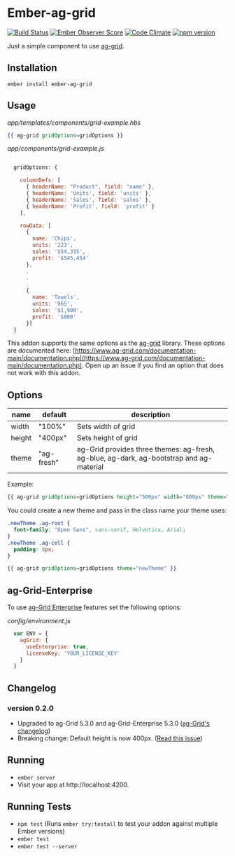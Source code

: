 # Ember-ag-grid

[![Build Status](https://travis-ci.org/supersabillon/ember-ag-grid.svg?branch=master)](https://travis-ci.org/supersabillon/ember-ag-grid)
[![Ember Observer Score](http://emberobserver.com/badges/ember-ag-grid.svg)](http://emberobserver.com/addons/ember-ag-grid)
[![Code Climate](https://codeclimate.com/github/supersabillon/ember-ag-grid/badges/gpa.svg)](https://codeclimate.com/github/supersabillon/ember-ag-grid)
[![npm version](https://badge.fury.io/js/ember-ag-grid.svg)](https://badge.fury.io/js/ember-ag-grid)

Just a simple component to use [ag-grid](https://github.com/ceolter/ag-grid/).

## Installation

```
ember install ember-ag-grid
```

## Usage

*app/templates/components/grid-example.hbs*
```handlebars
{{ ag-grid gridOptions=gridOptions }}
```

*app/components/grid-example.js*
```javascript

  gridOptions: {

    columnDefs: [
      { headerName: "Product", field: "name" },
      { headerName: 'Units', field: 'units' },
      { headerName: 'Sales', field: 'sales' },
      { headerName: 'Profit', field: 'profit' }
    ],

    rowData: [
      {
        name: 'Chips',
        units: '223',
        sales: '$54,335',
        profit: '$545,454'
      },
      .
      .
      .
      {
        name: 'Towels',
        units: '965',
        sales: '$1,900',
        profit: '$800'
      }]
  }

```

This addon supports the same options as the [ag-grid](https://github.com/ceolter/ag-grid/) library. These options are documented here: [https://www.ag-grid.com/documentation-main/documentation.php](https://www.ag-grid.com/documentation-main/documentation.php). Open up an issue if you find an option that does not work with this addon.

## Options

| name | default | description |
| --- | --- | --- |
| width | "100%" | Sets width of grid |
| height | "400px" | Sets height of grid |
| theme | "ag-fresh" | ag-Grid provides three themes: ag-fresh, ag-blue, ag-dark, ag-bootstrap and ag-material |

Example:

```handlebars
{{ ag-grid gridOptions=gridOptions height="500px" width="800px" theme="ag-blue" }}
```

You could create a new theme and pass in the class name your theme uses:

```css
.newTheme .ag-root {
  font-family: "Open Sans", sans-serif, Helvetica, Arial;
}
.newTheme .ag-cell {
  padding: 8px;
}
```

```handlebars
{{ ag-grid gridOptions=gridOptions theme="newTheme" }}
```

## ag-Grid-Enterprise

To use [ag-Grid Enterprise](https://github.com/ceolter/ag-grid-enterprise) features set the following options:

*config/environment.js*
```javascript
  var ENV = {
    agGrid: {
      useEnterprise: true,
      licenseKey: 'YOUR_LICENSE_KEY'
    }
  }

```

## Changelog
### version 0.2.0
* Upgraded to ag-Grid 5.3.0 and ag-Grid-Enterprise 5.3.0 ([ag-Grid's changelog](https://www.ag-grid.com/change-log/changeLogIndex.php))
* Breaking change: Default height is now 400px. ([Read this issue](https://github.com/ceolter/ag-grid/issues/878))

## Running

* `ember server`
* Visit your app at http://localhost:4200.

## Running Tests

* `npm test` (Runs `ember try:testall` to test your addon against multiple Ember versions)
* `ember test`
* `ember test --server`

